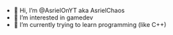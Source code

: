 - 👋 Hi, I’m @AsrielOnYT aka AsrielChaos
- 👀 I’m interested in gamedev
- 🌱 I’m currently trying to learn programming (like C++) 
